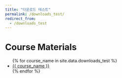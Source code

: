 ```yaml
---
title: "다운로드 테스트"
permalink: /downloads_test/
redirect_from:
  - /downloads_test
---
```


# Course Materials

<ul>
{% for course_name in site.data.downloads_test %}
  <li>
    <a href="/downloads_test/{{ course_name | slugify }}/">
      {{ course_name }}
    </a>
  </li>
{% endfor %}
</ul>